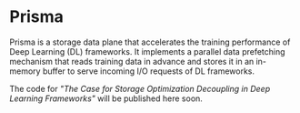 # Prisma

Prisma is a storage data plane that accelerates the training performance of Deep Learning (DL) frameworks.
It implements a parallel data prefetching mechanism that reads training data in advance and stores it in an in-memory buffer to serve incoming I/O requests of DL frameworks.

The code for _"The Case for Storage Optimization Decoupling in Deep Learning Frameworks"_ will be published here soon.
